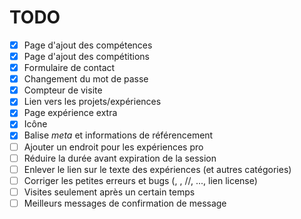 # TODO

- [x] Page d'ajout des compétences
- [x] Page d'ajout des compétitions
- [x] Formulaire de contact
- [x] Changement du mot de passe
- [x] Compteur de visite
- [x] Lien vers les projets/expériences
- [x] Page expérience extra
- [x] Icône
- [x] Balise *meta* et informations de référencement
- [ ] Ajouter un endroit pour les expériences pro
- [ ] Réduire la durée avant expiration de la session
- [ ] Enlever le lien sur le texte des expériences (et autres catégories)
- [ ] Corriger les petites erreurs et bugs (<C>, <R>, //, ..., lien license)
- [ ] Visites seulement après un certain temps
- [ ] Meilleurs messages de confirmation de message
